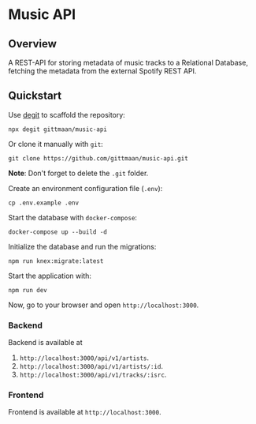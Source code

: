 # Music API

## Overview

A REST-API for storing metadata of music tracks to a Relational Database, fetching the metadata from the external Spotify REST API.

## Quickstart

Use [degit](https://github.com/Rich-Harris/degit) to scaffold the repository:

```terminal
npx degit gittmaan/music-api
```

Or clone it manually with `git`:

```terminal
git clone https://github.com/gittmaan/music-api.git
```

**Note**: Don't forget to delete the `.git` folder.

Create an environment configuration file (`.env`):

```terminal
cp .env.example .env
```

Start the database with `docker-compose`:

```terminal
docker-compose up --build -d
```

Initialize the database and run the migrations:

```terminal
npm run knex:migrate:latest
```

Start the application with:

```terminal
npm run dev
```

Now, go to your browser and open `http://localhost:3000`.

### Backend

Backend is available at

1. `http://localhost:3000/api/v1/artists`.
2. `http://localhost:3000/api/v1/artists/:id`.
3. `http://localhost:3000/api/v1/tracks/:isrc`.

### Frontend

Frontend is available at `http://localhost:3000`.
